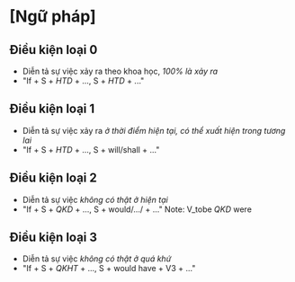 # [Ngữ pháp]
## Điều kiện loại 0
* Diễn tả sự việc xảy ra theo khoa học, *100% là xảy ra*
* "If + S + *HTD* + ..., S + *HTD* + ..."

## Điều kiện loại 1
* Diễn tả sự việc xảy ra *ở thời điểm hiện tại, có thể xuất hiện trong tương lai*
* "If + S + *HTD* + ..., S + will/shall + ..."

## Điều kiện loại 2
* Diễn tả sự việc *không có thật ở hiện tại*
* "If + S + *QKD* + ..., S + would/.../ + ..."
Note: V_tobe *QKD* were

## Điều kiện loại 3
* Diễn tả sự việc *không có thật ở quá khứ*
* "If + S + *QKHT* + ..., S + would have + V3 + ..."